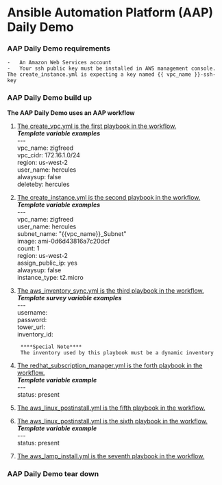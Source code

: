 # Ansible Automation Platform (AAP) Daily Demo
### AAP Daily Demo requirements  
    -   An Amazon Web Services account
    -   Your ssh public key must be installed in AWS management console.  The create_instance.yml is expecting a key named {{ vpc_name }}-ssh-key
### AAP Daily Demo build up
**The AAP Daily Demo uses an AAP workflow**  
1. [The create_vpc.yml is the first playbook in the workflow.](https://github.com/redawg/Ansiblewesttigers/blob/master/Demonstrations/AAP_daily_demo/create_vpc.yml "create_vpc.yml")  
        ***Template variable examples***  
        ---  
        vpc_name: zigfreed  
        vpc_cidr: 172.16.1.0/24  
        region: us-west-2  
        user_name: hercules  
        alwaysup: false  
        deleteby: hercules
2. [The create_instance.yml is the second playbook in the workflow.](https://github.com/redawg/Ansiblewesttigers/blob/master/Demonstrations/AAP_daily_demo/create_instance.yml "create_instance.yml")  
        ***Template variable examples***  
        ---  
        vpc_name: zigfreed  
        user_name: hercules  
        subnet_name: "{{vpc_name}}_Subnet"  
        image: ami-0d6d43816a7c20dcf  
        count: 1  
        region: us-west-2  
        assign_public_ip: yes  
        alwaysup: false  
        instance_type: t2.micro    
3. [The aws_inventory_sync.yml is the third playbook in the workflow.](https://github.com/redawg/Ansiblewesttigers/blob/master/Demonstrations/AAP_daily_demo/aws_inventory_sync.yml "aws_inventory_sync.yml")  
        ***Template survey variable examples***  
        ---  
        username:    
        password:  
        tower_url:  
        inventory_id:  

        ****Special Note****
        The inventory used by this playbook must be a dynamic inventory  
4. [The redhat_subscription_manager.yml is the forth playbook in the workflow.](https://github.com/redawg/Ansiblewesttigers/blob/master/Demonstrations/AAP_daily_demo/redhat_subscription_manager.yml "redhat_subscription_manager.yml")  
        ***Template variable example***  
        ---  
        status: present  
5. [The aws_linux_postinstall.yml is the fifth playbook in the workflow.](https://github.com/redawg/Ansiblewesttigers/blob/master/Demonstrations/AAP_daily_demo/aws_linux_postinstall.yml "aws_linux_postinstall.yml")  
6. [The aws_linux_postinstall.yml is the sixth playbook in the workflow.](https://github.com/redawg/Ansiblewesttigers/blob/master/Demonstrations/AAP_daily_demo/aws_linux_postinstall.yml "aws_linux_postinstall.yml")  
        ***Template variable example***  
        ---  
        status: present  
7. [The aws_lamp_install.yml is the seventh playbook in the workflow.](https://github.com/redawg/Ansiblewesttigers/blob/master/Demonstrations/AAP_daily_demo/aws_lamp_install.yml "aws_lamp_install.yml")  

### AAP Daily Demo tear down  
